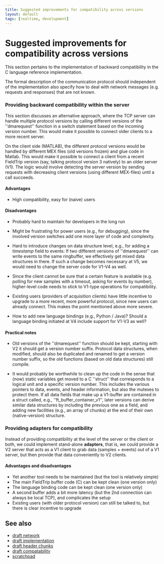 ```yaml
---
title: Suggested improvements for compatibility across versions
layout: default
tags: [realtime, development]
---
```


# Suggested improvements for compatibility across versions

This section pertains to the implementation of backward compatibility in the C language reference implementation.

The formal description of the communication protocol should independent of the implementation also specify how to deal with network messages (e.g. requests and responses) that are not known.  

### Providing backward compatibility within the server

This section discusses an alternative approach, where the TCP server can handle multiple protocol versions by calling different versions
of the ''dmarequest'' function in a switch statement based on the incoming version number. This would make it possible to connect older clients
to a more recent server.

On the client side (MATLAB), the different protocol versions would be handled by different MEX files (old versions frozen) and glue code in Matlab.
This would make it possible to connect a client from a recent FieldTrip version (say, talking protocol version 3 natively) to an older server (V1).
The logic would involve detecting the server version by sending requests with decreasing client versions (using different MEX-files) until a call succeeds.

#### Advantages

*  High compatibility, easy for (naive) users

#### Disadvantages

*  Probably hard to maintain for developers in the long run

*  Might be frustrating for power users (e.g., for debugging), since the involved version switches add one more layer of code and complexity.

*  Hard to introduce changes on data structure level, e.g., for adding a *timestamp* field to events: If two different versions of ''dmarequest'' can write events to the same ringbuffer, we effectively get mixed data structures in there. If such a change becomes necessary at V5, we would need to change the server code for V1-V4 as well.

*  Since the client cannot be sure that a certain feature is available (e.g. polling for new samples with a timeout, asking for events by number), higher-level code needs to stick to V1-type operations for compatibility.

*  Existing users (providers of acquisition clients) have little incentive to upgrade to a more recent, more powerful protocol, since new users can already connect. This makes the point mentioned above more severe.

*  How to add new language bindings (e.g., Python / Java)? Should a language binding initiated at V4 include support for V1-V3 as well?

#### Practical notes

*  Old versions of the ''dmarequest'' function should be kept, starting with V2 it should get a version number suffix. Protocol data structures, when modified, should also be duplicated and renamed to get a version number suffix, so the old functions (based on old data structures) still compile.

*  It would probably be worthwhile to clean up the code in the sense that (now) static variables get moved to a C ''struct'' that corresponds to a logical unit and a specific version number. This includes the various pointers to data, events, and header information, but also the mutexes to protect them. If all data fields that make up a V1-buffer are contained in a struct called, e.g., ''ft_buffer_container_v1'', later versions can derive similar data structures by including the previous one as a field, and adding new facilities (e.g., an array of chunks) at the end of their own (native-version) structure.

### Providing adapters for compatibility

Instead of providing compatibility at the level of the server or the client or both, we could implement stand-alone **adapters**, that is, we could provide a V2 server that acts as a V1 client to grab data (samples + events) out of a V1 server, but then provide that data conveniently to V2 clients.

#### Advantages and disadvantages

*  Yet another tool needs to be maintained (but the tool is relatively simple)
*  The main FieldTrip buffer code (C) can be kept clean (one version only)
*  The language binding code can be kept clean (one version only)
*  A second buffer adds a bit more latency (but the 2nd connection can always be local TCP), and complicates the setup
*  Existing users (with older protocol version) can still be talked to, but there is clear incentive to upgrade

## See also

*  [draft network](/development/realtime/draft_network)
*  [draft implementation](/development/realtime/draft_implementation)
*  [draft header chunks](/development/realtime/draft_header_chunks)
*  [draft compatability](/development/realtime/draft_compatability)
*  [scratchpad](/development/realtime/scratchpad)
